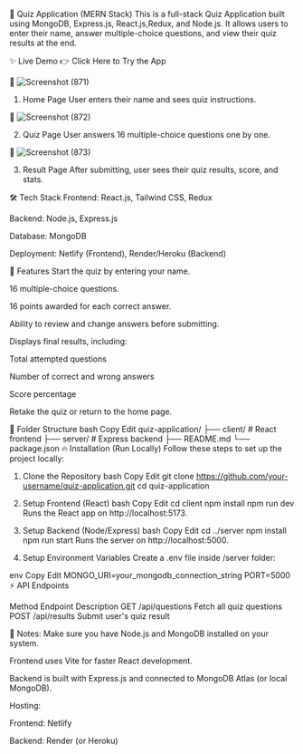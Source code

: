🎯 Quiz Application (MERN Stack)
This is a full-stack Quiz Application built using MongoDB, Express.js, React.js,Redux, and Node.js.
It allows users to enter their name, answer multiple-choice questions, and view their quiz results at the end.

✨ Live Demo
👉 Click Here to Try the App

📸 ![Screenshot (871)](https://github.com/user-attachments/assets/7dc148f0-15f5-4a42-b407-d065c2b84df7)

1. Home Page
User enters their name and sees quiz instructions.

📸 ![Screenshot (872)](https://github.com/user-attachments/assets/b77ac4d7-9d0b-465e-812a-fc86ae5d50d0)

2. Quiz Page
User answers 16 multiple-choice questions one by one.

📸 ![Screenshot (873)](https://github.com/user-attachments/assets/5dc1f1ec-0c32-45f2-a7ba-115c8c77600b)

3. Result Page
After submitting, user sees their quiz results, score, and stats.


🛠️ Tech Stack
Frontend: React.js, Tailwind CSS, Redux

Backend: Node.js, Express.js

Database: MongoDB

Deployment: Netlify (Frontend), Render/Heroku (Backend)

🚀 Features
Start the quiz by entering your name.

16 multiple-choice questions.

16 points awarded for each correct answer.

Ability to review and change answers before submitting.

Displays final results, including:

Total attempted questions

Number of correct and wrong answers

Score percentage

Retake the quiz or return to the home page.

📂 Folder Structure
bash
Copy
Edit
quiz-application/
├── client/       # React frontend
├── server/       # Express backend
├── README.md
└── package.json
🔥 Installation (Run Locally)
Follow these steps to set up the project locally:

1. Clone the Repository
bash
Copy
Edit
git clone https://github.com/your-username/quiz-application.git
cd quiz-application
2. Setup Frontend (React)
bash
Copy
Edit
cd client
npm install
npm run dev
Runs the React app on http://localhost:5173.

3. Setup Backend (Node/Express)
bash
Copy
Edit
cd ../server
npm install
npm run start
Runs the server on http://localhost:5000.

4. Setup Environment Variables
Create a .env file inside /server folder:

env
Copy
Edit
MONGO_URI=your_mongodb_connection_string
PORT=5000
⚡ API Endpoints

Method	Endpoint	Description
GET	/api/questions	Fetch all quiz questions
POST	/api/results	Submit user's quiz result

📢 Notes:
Make sure you have Node.js and MongoDB installed on your system.

Frontend uses Vite for faster React development.

Backend is built with Express.js and connected to MongoDB Atlas (or local MongoDB).

Hosting:

Frontend: Netlify

Backend: Render (or Heroku)
